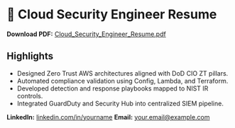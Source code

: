 # 📄 Cloud Security Engineer Resume

**Download PDF:** [Cloud_Security_Engineer_Resume.pdf]( . "C:\Users\user\OneDrive\Documents\Resume & Interview\Angie's Resume\Risk & Compliance Resume\AngelaHorga_CloudDevSecOps_Resume.pdf")

## Highlights
- Designed Zero Trust AWS architectures aligned with DoD CIO ZT pillars.
- Automated compliance validation using Config, Lambda, and Terraform.
- Developed detection and response playbooks mapped to NIST IR controls.
- Integrated GuardDuty and Security Hub into centralized SIEM pipeline.

**LinkedIn:** [linkedin.com/in/yourname](https://linkedin.com/in/yourname)
**Email:** your.email@example.com

